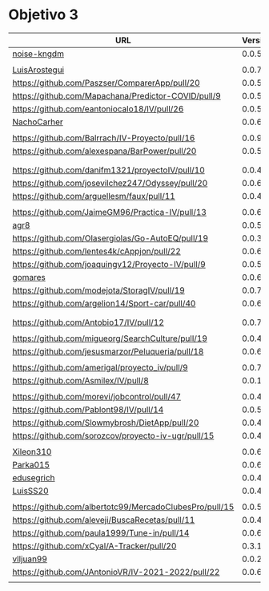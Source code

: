 # Objetivo 3


| URL                                                                 | Versión | Alcanzado |
|---------------------------------------------------------------------|---------|-----------|
| [noise-kngdm](https://github.com/noise-kngdm/music-matcher/pull/14) | 0.0.5   | ✓         |
| <!-- Enlace de Esturillo98 -->                                      |         |           |
| [LuisArostegui](https://github.com/LuisArostegui/MyWallet/pull/12)  | 0.0.7   | ✓         |
| https://github.com/Paszser/ComparerApp/pull/20                      | 0.0.5   | ✓         |
| https://github.com/Mapachana/Predictor-COVID/pull/9                 | 0.0.5   | ✓         |
| https://github.com/eantoniocalo18/IV/pull/26                        | 0.0.5   | ✓         |
| [NachoCarher](https://github.com/NachoCarher/MyHams/pull/22)        | 0.0.6   | *         |
| <!-- Enlace de C L A -->                                            |         |           |
| https://github.com/Balrrach/IV-Proyecto/pull/16                     | 0.0.9   | ✓         |
| https://github.com/alexespana/BarPower/pull/20                      | 0.0.5   | ✓         |
| <!-- Enlace de Javierexmar -->                                      |         |           |
| <!-- Enlace de MarinoFajardo -->                                    |         |           |
| https://github.com/danifm1321/proyectoIV/pull/10                    | 0.0.4   | ✓         |
| https://github.com/josevilchez247/Odyssey/pull/20                   | 0.0.6   | ✗         |
| https://github.com/arguellesm/faux/pull/11                          | 0.0.4   | ✓         |
| <!-- Enlace de DFolchA -->                                          |         |           |
| https://github.com/JaimeGM96/Practica-IV/pull/13                    | 0.0.6   | ✓         |
| [agr8](https://github.com/agr8/Planner-IV/pull/21)                  | 0.0.5   | ✓         |
| https://github.com/Olasergiolas/Go-AutoEQ/pull/19                   | 0.0.3   | ✓         |
| https://github.com/lentes4k/cAppjon/pull/22                         | 0.0.6   | ✓         |
| https://github.com/joaquingv12/Proyecto-IV/pull/9                   | 0.0.5   | ✓         |
| [gomares](https://github.com/gomares/Proyecto_IV/pull/19)           | 0.0.6   | ✓         |
| https://github.com/modejota/StoragIV/pull/19                        | 0.0.7   | ✓         |
| https://github.com/argelion14/Sport-car/pull/40                     | 0.0.6   | *         |
| <!-- Enlace de juanmihdz -->                                        |         |           |
| <!-- Enlace de venrra -->                                           |         |           |
| https://github.com/Antobio17/IV/pull/12                             | 0.0.7   | ✓         |
| <!-- Enlace de manujurado1 -->                                      |         |           |
| https://github.com/migueorg/SearchCulture/pull/19                   | 0.0.4   | ✓         |
| https://github.com/jesusmarzor/Peluqueria/pull/18                   | 0.0.6   | ✓         |
| <!-- Enlace de francisco3207 -->                                    |         |           |
| https://github.com/amerigal/proyecto_iv/pull/9                      | 0.0.7   | ✓         |
| https://github.com/Asmilex/IV/pull/8                                | 0.0.10  | ✓         |
| <!-- Enlace de ismaelmontesinos -->                                 |         |           |
| https://github.com/morevi/jobcontrol/pull/47                        | 0.0.4   | ✓         |
| https://github.com/Pablont98/IV/pull/14                             | 0.0.5   | ✓         |
| https://github.com/Slowmybrosh/DietApp/pull/20                      | 0.0.4   | ✓         |
| https://github.com/sorozcov/proyecto-iv-ugr/pull/15                 | 0.0.4   | ✓         |
| <!-- Enlace de jlortega00 -->                                       |         |           |
| [Xileon310](https://github.com/Xileon310/IV-Project/pull/26)        | 0.0.6   | ✓         |
| [Parka015](https://github.com/Parka015/SerieMotion-IV/pull/9)       | 0.0.6   | ✓         |
| [edusegrich](https://github.com/edusegrich/OpoTests/pull/30)        | 0.0.4   | ✓         |
| [LuisSS20](https://github.com/LuisSS20/DontWait/pull/9)             | 0.0.4   | ✓         |
| <!-- Enlace de juanfran00 -->                                       |         |           |
| https://github.com/albertotc99/MercadoClubesPro/pull/15             | 0.0.5   | ✓         |
| https://github.com/aleveji/BuscaRecetas/pull/11                     | 0.0.4   | ✓         |
| https://github.com/paula1999/Tune-in/pull/14                        | 0.0.6   | ✓         |
| https://github.com/xCyal/A-Tracker/pull/20                          | 0.3.1   | *         |
| [vlljuan99](https://github.com/vlljuan99/gasolinapp/pull/21)        | 0.0.2   | ✓         |
| https://github.com/JAntonioVR/IV-2021-2022/pull/22                  | 0.0.6   | ✓         |
| <!-- Enlace de pablozafra97 -->                                     |         |           |
